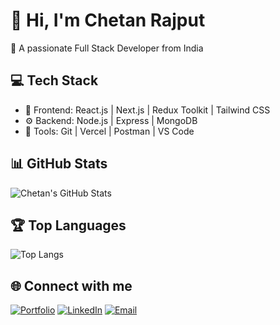 # 👋 Hi, I'm Chetan Rajput
🚀 A passionate Full Stack Developer from India

## 💻 Tech Stack
- 🧩 Frontend: React.js | Next.js | Redux Toolkit | Tailwind CSS
- ⚙️ Backend: Node.js | Express | MongoDB
- 🧠 Tools: Git | Vercel | Postman | VS Code

## 📊 GitHub Stats
![Chetan's GitHub Stats](https://github-readme-stats.vercel.app/api?username=chetanrajput&show_icons=true&theme=radical)

## 🏆 Top Languages
![Top Langs](https://github-readme-stats.vercel.app/api/top-langs/?username=chetanrajput&layout=compact&theme=tokyonight)

## 🌐 Connect with me
[![Portfolio](https://img.shields.io/badge/Portfolio-000?style=for-the-badge&logo=vercel&logoColor=white)](https://yourportfolio.com)
[![LinkedIn](https://img.shields.io/badge/LinkedIn-blue?style=for-the-badge&logo=linkedin)](https://linkedin.com/in/yourprofile)
[![Email](https://img.shields.io/badge/Gmail-D14836?style=for-the-badge&logo=gmail&logoColor=white)](mailto:rajputchouhan6371@gmail.com)
